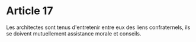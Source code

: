 # Article 17

Les architectes sont tenus d'entretenir entre eux des liens confraternels, ils se doivent mutuellement assistance morale et conseils.
